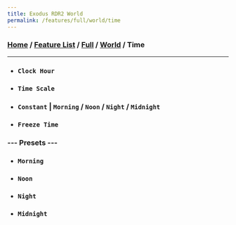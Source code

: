 ```yaml
---
title: Exodus RDR2 World
permalink: /features/full/world/time
---
```

### [Home](/) / [Feature List](/features) / [Full](/features/full) / [World](/features/full/world) / Time
---
- ### `Clock Hour`
- ### `Time Scale`
- ### `Constant` | `Morning` / `Noon` / `Night` / `Midnight`
- ### `Freeze Time`
### --- Presets ---
- ### `Morning`
- ### `Noon`
- ### `Night`
- ### `Midnight`
